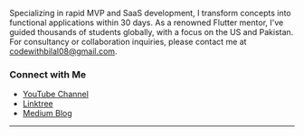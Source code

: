 Specializing in rapid MVP and SaaS development, I transform concepts into functional applications within 30 days. As a renowned Flutter mentor, I've guided thousands of students globally, with a focus on the US and Pakistan.
For consultancy or collaboration inquiries, please contact me at codewithbilal08@gmail.com.

### Connect with Me
- [YouTube Channel](https://www.youtube.com/@bilalrehman08)
- [Linktree](https://linktr.ee/bilalrehman08)
- [Medium Blog](https://medium.com/@bilalrehman08)

---
